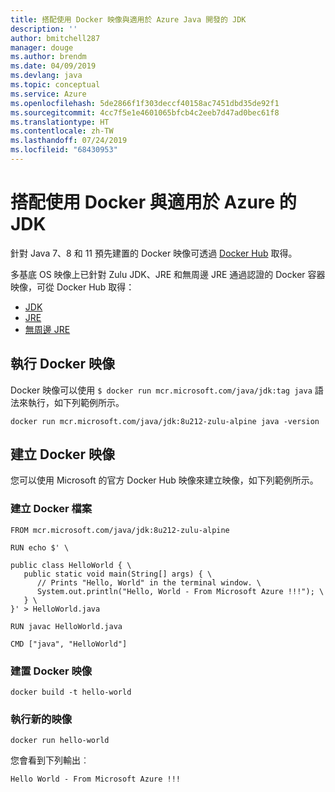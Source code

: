 ```yaml
---
title: 搭配使用 Docker 映像與適用於 Azure Java 開發的 JDK
description: ''
author: bmitchell287
manager: douge
ms.author: brendm
ms.date: 04/09/2019
ms.devlang: java
ms.topic: conceptual
ms.service: Azure
ms.openlocfilehash: 5de2866f1f303deccf40158ac7451dbd35de92f1
ms.sourcegitcommit: 4cc7f5e1e4601065bfcb4c2eeb7d47ad0bec61f8
ms.translationtype: HT
ms.contentlocale: zh-TW
ms.lasthandoff: 07/24/2019
ms.locfileid: "68430953"
---
```

# <a name="use-docker-with-a-jdk-for-azure"></a>搭配使用 Docker 與適用於 Azure 的 JDK 

針對 Java 7、8 和 11 預先建置的 Docker 映像可透過 [Docker Hub](https://hub.docker.com/_/microsoft-java-se) 取得。

多基底 OS 映像上已針對 Zulu JDK、JRE 和無周邊 JRE 通過認證的 Docker 容器映像，可從 Docker Hub 取得：

* [JDK](https://hub.docker.com/_/microsoft-java-jdk)
* [JRE](https://hub.docker.com/_/microsoft-java-jre)
* [無周邊 JRE](https://hub.docker.com/_/microsoft-java-jre-headless)

## <a name="running-a-docker-image"></a>執行 Docker 映像

Docker 映像可以使用 `$ docker run mcr.microsoft.com/java/jdk:tag java` 語法來執行，如下列範例所示。

```cli
docker run mcr.microsoft.com/java/jdk:8u212-zulu-alpine java -version 
```

## <a name="creating-a-docker-image"></a>建立 Docker 映像

您可以使用 Microsoft 的官方 Docker Hub 映像來建立映像，如下列範例所示。

### <a name="create-a-docker-file"></a>建立 Docker 檔案

```cli
FROM mcr.microsoft.com/java/jdk:8u212-zulu-alpine 
  
RUN echo $' \
  
public class HelloWorld { \
   public static void main(String[] args) { \
      // Prints "Hello, World" in the terminal window. \
      System.out.println("Hello, World - From Microsoft Azure !!!"); \
   } \
}' > HelloWorld.java
  
RUN javac HelloWorld.java
  
CMD ["java", "HelloWorld"]
```

### <a name="build-a-docker-image"></a>建置 Docker 映像

```cli
docker build -t hello-world
```

### <a name="run-the-new-image"></a>執行新的映像

```cli
docker run hello-world
```

您會看到下列輸出︰

```output
Hello World - From Microsoft Azure !!!
```
